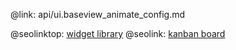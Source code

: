@link: api/ui.baseview_animate_config.md

@seolinktop: [widget library](https://webix.com)
@seolink: [kanban board](https://webix.com/kanban/)